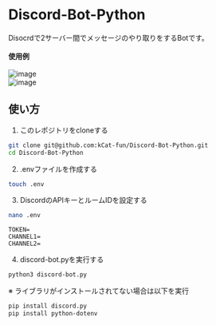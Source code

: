 # Discord-Bot-Python
Disocrdで2サーバー間でメッセージのやり取りをするBotです。<br/><br/>
**使用例**<br /><br />
![image](https://github.com/user-attachments/assets/c7fd6299-e422-43ca-a092-fa35d4eee83b)<br />
![image](https://github.com/user-attachments/assets/c3be22bb-638a-4cf0-8d5d-bc2ad5956cfa)

## 使い方
1. このレポジトリをcloneする
```bash
git clone git@github.com:kCat-fun/Discord-Bot-Python.git
cd Discord-Bot-Python
```  
2. .envファイルを作成する
```bash
touch .env
```  
3. DiscordのAPIキーとルームIDを設定する
```bash
nano .env
```
```env:.env
TOKEN=
CHANNEL1=
CHANNEL2=
```
4. discord-bot.pyを実行する
```bash
python3 discord-bot.py
```
※ ライブラリがインストールされてない場合は以下を実行
```bash
pip install discord.py
pip install python-dotenv
```
